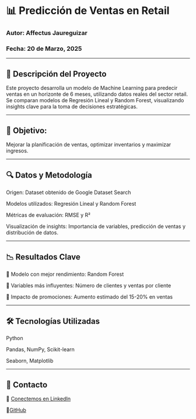 # 📊 Predicción de Ventas en Retail

### Autor: Affectus Jaureguizar
### Fecha: 20 de Marzo, 2025

---

## 🚀 Descripción del Proyecto

Este proyecto desarrolla un modelo de Machine Learning para predecir ventas en un horizonte de 6 meses, utilizando datos reales del sector retail. Se comparan modelos de Regresión Lineal y Random Forest, visualizando insights clave para la toma de decisiones estratégicas.

---

## 📌 Objetivo: 

Mejorar la planificación de ventas, optimizar inventarios y maximizar ingresos.

---

## 🔍 Datos y Metodología

Origen: Dataset obtenido de Google Dataset Search

Modelos utilizados: Regresión Lineal y Random Forest

Métricas de evaluación: RMSE y R²

Visualización de insights: Importancia de variables, predicción de ventas y distribución de datos.

---

## 📉 Resultados Clave

📌 Modelo con mejor rendimiento: Random Forest

📌 Variables más influyentes: Número de clientes y ventas por cliente

📌 Impacto de promociones: Aumento estimado del 15-20% en ventas

---

## 🛠 Tecnologías Utilizadas

Python

Pandas, NumPy, Scikit-learn

Seaborn, Matplotlib

---

## 📩 Contacto

💼 [Conectemos en LinkedIn](https://www.linkedin.com/in/affectus-jaureguizar-ram%C3%ADrez-275386329)

💼[GitHub](https://github.com/affec-ds)

